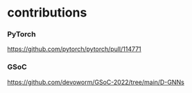 # contributions

### PyTorch
https://github.com/pytorch/pytorch/pull/114771

### GSoC
https://github.com/devoworm/GSoC-2022/tree/main/D-GNNs
